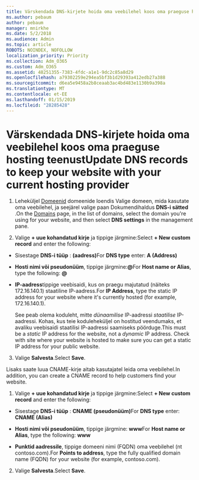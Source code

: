 ```yaml
---
title: Värskendada DNS-kirjete hoida oma veebilehel koos oma praeguse hosting teenust
ms.author: pebaum
author: pebaum
manager: mnirkhe
ms.date: 5/2/2018
ms.audience: Admin
ms.topic: article
ROBOTS: NOINDEX, NOFOLLOW
localization_priority: Priority
ms.collection: Adm_O365
ms.custom: Adm_O365
ms.assetid: 48251355-7383-4fdc-a1e1-9dc2c85a8d29
ms.openlocfilehash: a79302259e294ea5bf3b1d29393a412edb27a388
ms.sourcegitcommit: d6ea5e9458a2b8ceaab3ac4bd483e1130b9a398a
ms.translationtype: MT
ms.contentlocale: et-EE
ms.lasthandoff: 01/15/2019
ms.locfileid: "28285428"
---
```

# <a name="update-dns-records-to-keep-your-website-with-your-current-hosting-provider"></a><span data-ttu-id="61233-102">Värskendada DNS-kirjete hoida oma veebilehel koos oma praeguse hosting teenust</span><span class="sxs-lookup"><span data-stu-id="61233-102">Update DNS records to keep your website with your current hosting provider</span></span>

1. <span data-ttu-id="61233-103">Leheküljel [Domeenid](https://portal.office.com/adminportal/home#/Domains) domeenide loendis Valige domeen, mida kasutate oma veebilehel, ja seejärel valige paan Dokumendihaldus **DNS-i sätted** .</span><span class="sxs-lookup"><span data-stu-id="61233-103">On the [Domains](https://portal.office.com/adminportal/home#/Domains) page, in the list of domains, select the domain you're using for your website, and then select **DNS settings** in the management pane.</span></span> 
    
2. <span data-ttu-id="61233-104">Valige **+ uue kohandatud kirje** ja tippige järgmine:</span><span class="sxs-lookup"><span data-stu-id="61233-104">Select **+ New custom record** and enter the following:</span></span> 
    
  - <span data-ttu-id="61233-105">Sisestage **DNS-i tüüp** : **(aadress)**</span><span class="sxs-lookup"><span data-stu-id="61233-105">For **DNS type** enter: **A (Address)**</span></span>
    
  - <span data-ttu-id="61233-106">**Hosti nimi või pseudonüüm**, tippige järgmine:**@**</span><span class="sxs-lookup"><span data-stu-id="61233-106">For **Host name or Alias**, type the following: **@**</span></span>
    
  - <span data-ttu-id="61233-107">**IP-aadress**tippige veebisaidi, kus on praegu majutatud (näiteks 172.16.140.1) staatiline IP-aadress.</span><span class="sxs-lookup"><span data-stu-id="61233-107">For **IP Address**, type the static IP address for your website where it's currently hosted (for example, 172.16.140.1).</span></span> 
    
    <span data-ttu-id="61233-p101">See peab olema koduleht, mitte *dünaamilise* IP-aadressi *staatilise* IP-aadressi. Kohas, kus teie koduleheküljel on hostitud veendumaks, et avaliku veebisaidi staatilisi IP-aadressi saamiseks pöörduge.</span><span class="sxs-lookup"><span data-stu-id="61233-p101">This must be a  *static*  IP address for the website, not a  *dynamic*  IP address. Check with site where your website is hosted to make sure you can get a static IP address for your public website.</span></span> 
    
3. <span data-ttu-id="61233-110">Valige **Salvesta**.</span><span class="sxs-lookup"><span data-stu-id="61233-110">Select **Save**.</span></span> 
    
<span data-ttu-id="61233-111">Lisaks saate luua CNAME-kirje aitab kasutajatel leida oma veebilehel.</span><span class="sxs-lookup"><span data-stu-id="61233-111">In addition, you can create a CNAME record to help customers find your website.</span></span>
  
1. <span data-ttu-id="61233-112">Valige **+ uue kohandatud kirje** ja tippige järgmine:</span><span class="sxs-lookup"><span data-stu-id="61233-112">Select **+ New custom record** and enter the following:</span></span> 
    
  - <span data-ttu-id="61233-113">Sisestage **DNS-i tüüp** : **CNAME (pseudonüüm)**</span><span class="sxs-lookup"><span data-stu-id="61233-113">For **DNS type** enter: **CNAME (Alias)**</span></span>
    
  - <span data-ttu-id="61233-114">**Hosti nimi või pseudonüüm**, tippige järgmine: **www**</span><span class="sxs-lookup"><span data-stu-id="61233-114">For **Host name or Alias**, type the following: **www**</span></span>
    
  - <span data-ttu-id="61233-115">**Punktid aadressile**, tippige domeeni nimi (FQDN) oma veebilehel (nt contoso.com).</span><span class="sxs-lookup"><span data-stu-id="61233-115">For **Points to address**, type the fully qualified domain name (FQDN) for your website (for example, contoso.com).</span></span> 
    
2. <span data-ttu-id="61233-116">Valige **Salvesta**.</span><span class="sxs-lookup"><span data-stu-id="61233-116">Select **Save**.</span></span> 
    

